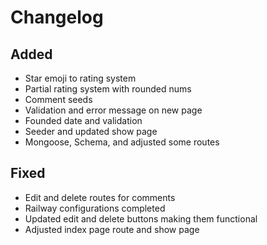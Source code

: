 # Changelog

## Added
- Star emoji to rating system
- Partial rating system with rounded nums
- Comment seeds
- Validation and error message on new page
- Founded date and validation
- Seeder and updated show page
- Mongoose, Schema, and adjusted some routes

## Fixed
- Edit and delete routes for comments
- Railway configurations completed
- Updated edit and delete buttons making them functional
- Adjusted index page route and show page
